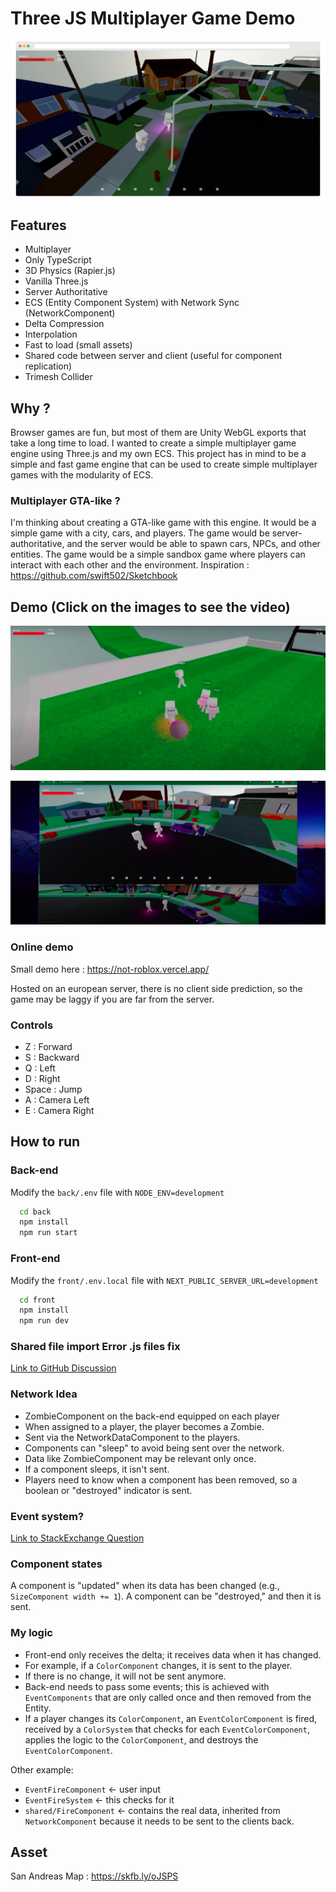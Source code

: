 # Three JS Multiplayer Game Demo

![Screen](GameScreen1.webp)

## Features

- Multiplayer
- Only TypeScript
- 3D Physics (Rapier.js)
- Vanilla Three.js
- Server Authoritative
- ECS (Entity Component System) with Network Sync (NetworkComponent)
- Delta Compression
- Interpolation
- Fast to load (small assets)
- Shared code between server and client (useful for component replication)
- Trimesh Collider

## Why ?

Browser games are fun, but most of them are Unity WebGL exports that take a long time to load.
I wanted to create a simple multiplayer game engine using Three.js and my own ECS. This project has in mind to be a simple and fast game engine that can be used to create simple multiplayer games with the modularity of ECS.

### Multiplayer GTA-like ?

I'm thinking about creating a GTA-like game with this engine. It would be a simple game with a city, cars, and players. The game would be server-authoritative, and the server would be able to spawn cars, NPCs, and other entities. The game would be a simple sandbox game where players can interact with each other and the environment.
Inspiration : https://github.com/swift502/Sketchbook

## Demo (Click on the images to see the video)

[![Football with real players](GameScreen2.webp)](https://www.youtube.com/watch?v=7vBifZ2qG1k "See on youtube")

[![Demo](GameScreen3.webp)](https://www.youtube.com/watch?v=Uu3VCuyD9EA "See on youtube")

### Online demo

Small demo here : https://not-roblox.vercel.app/

Hosted on an european server, there is no client side prediction, so the game may be laggy if you are far from the server.

### Controls

- Z : Forward
- S : Backward
- Q : Left
- D : Right
- Space : Jump
- A : Camera Left
- E : Camera Right

## How to run

### Back-end

Modify the `back/.env` file with `NODE_ENV=development`

```bash
  cd back
  npm install
  npm run start
```

### Front-end

Modify the `front/.env.local` file with `NEXT_PUBLIC_SERVER_URL=development`

```bash
  cd front
  npm install
  npm run dev
```

### Shared file import Error .js files fix

[Link to GitHub Discussion](https://github.com/vercel/next.js/discussions/32237)

### Network Idea

- ZombieComponent on the back-end equipped on each player
- When assigned to a player, the player becomes a Zombie.
- Sent via the NetworkDataComponent to the players.
- Components can "sleep" to avoid being sent over the network.
- Data like ZombieComponent may be relevant only once.
- If a component sleeps, it isn't sent.
- Players need to know when a component has been removed, so a boolean or "destroyed" indicator is sent.

### Event system?

[Link to StackExchange Question](https://gamedev.stackexchange.com/questions/194133/is-it-better-design-to-store-event-effects-within-an-entity-itself-or-within-a)

### Component states

A component is "updated" when its data has been changed (e.g., `SizeComponent width += 1`). A component can be "destroyed," and then it is sent.

### My logic

- Front-end only receives the delta; it receives data when it has changed.
- For example, if a `ColorComponent` changes, it is sent to the player.
- If there is no change, it will not be sent anymore.
- Back-end needs to pass some events; this is achieved with `EventComponents` that are only called once and then removed from the Entity.
- If a player changes its `ColorComponent`, an `EventColorComponent` is fired, received by a `ColorSystem` that checks for each `EventColorComponent`, applies the logic to the `ColorComponent`, and destroys the `EventColorComponent`.

Other example:

- `EventFireComponent` <- user input
- `EventFireSystem` <- this checks for it
- `shared/FireComponent` <- contains the real data, inherited from `NetworkComponent` because it needs to be sent to the clients back.

## Asset

San Andreas Map :
https://skfb.ly/oJSPS
